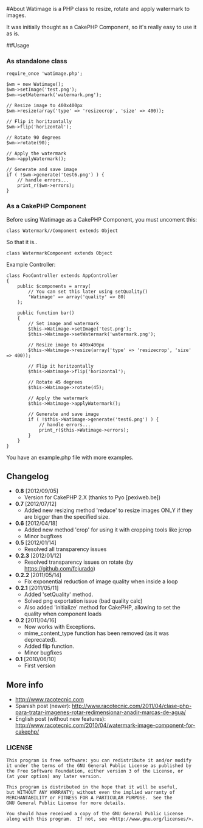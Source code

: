 #About
Watimage is a PHP class to resize, rotate and apply watermark to images.

It was initially thought as a CakePHP Component, so it's really easy to use it as is.


##Usage

### As standalone class

```
require_once 'watimage.php';

$wm = new Watimage();
$wm->setImage('test.png');
$wm->setWatermark('watermark.png');

// Resize image to 400x400px
$wm->resize(array('type' => 'resizecrop', 'size' => 400));

// Flip it horitzontally
$wm->flip('horizontal');

// Rotate 90 degrees
$wm->rotate(90);

// Apply the watermark
$wm->applyWatermark();

// Generate and save image
if ( !$wm->generate('test6.png') ) {
	// handle errors...
	print_r($wm->errors);
}
```

### As a CakePHP Component

Before using Watimage as a CakePHP Component, you must uncoment this:

```
class Watermark//Component extends Object
```

So that it is..

```
class WatermarkComponent extends Object
```

Example Controller:

```
class FooController extends AppController
{
	public $components = array(
		// You can set this later using setQuality()
		'Watimage' => array('quality' => 80)
	);
	
	public function bar()
	{
		// Set image and watermark
		$this->Watimage->setImage('test.png');
		$this->Watimage->setWatermark('watermark.png');

		// Resize image to 400x400px
		$this->Watimage->resize(array('type' => 'resizecrop', 'size' => 400));

		// Flip it horitzontally
		$this->Watimage->flip('horizontal');

		// Rotate 45 degrees
		$this->Watimage->rotate(45);

		// Apply the watermark
		$this->Watimage->applyWatermark();

		// Generate and save image
		if ( !$this->Watimage->generate('test6.png') ) {
			// handle errors...
			print_r($this->Watimage->errors);
		}
	}
}
```

You have an example.php file with more examples.

## Changelog

* **0.8** [2012/09/05] 
	* Version for CakePHP 2.X (thanks to Pyo [pexiweb.be])
* **0.7** [2012/07/12] 
	* Added new resizing method 'reduce' to resize images ONLY if they are bigger than the specified size.
* **0.6** [2012/04/18] 
	* Added new method 'crop' for using it with cropping tools like jcrop
	* Minor bugfixes
* **0.5** [2012/01/14] 
	* Resolved all transparency issues
* **0.2.3** [2012/01/12]
	* Resolved transparency issues on rotate (by https://github.com/fcjurado)
* **0.2.2** [2011/05/14]
	* Fix exponential reduction of image quality when inside a loop
* **0.2.1** [2011/05/11]
	* Added 'setQuality' method. 
 	* Solved png exportation issue (bad quality calc)
	* Also added 'initialize' method for CakePHP, allowing to set the quality when component loads
* **0.2** [2011/04/16]
	* Now works with Exceptions. 
	* mime_content_type function has been removed (as it was deprecated).
	* Added flip function. 
	* Minor bugfixes
* **0.1** [2010/06/10]
	* First version


## More info

* http://www.racotecnic.com
* Spanish post (newer): http://www.racotecnic.com/2011/04/clase-php-para-tratar-imagenes-rotar-redimensionar-anadir-marcas-de-agua/
* English post (without new features): http://www.racotecnic.com/2010/04/watermark-image-component-for-cakephp/

### LICENSE

    This program is free software: you can redistribute it and/or modify
    it under the terms of the GNU General Public License as published by
    the Free Software Foundation, either version 3 of the License, or
    (at your option) any later version.

    This program is distributed in the hope that it will be useful,
    but WITHOUT ANY WARRANTY; without even the implied warranty of
    MERCHANTABILITY or FITNESS FOR A PARTICULAR PURPOSE.  See the
    GNU General Public License for more details.

    You should have received a copy of the GNU General Public License
    along with this program.  If not, see <http://www.gnu.org/licenses/>.
